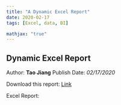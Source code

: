 ```yaml
---
title: "A Dynamic Excel Report"
date: 2020-02-17
tags: [Excel, data, BI]

mathjax: "true" 
---
```

## Dynamic Excel Report
Author: **Tao Jiang**
Publish Date: *02/17/2020*

Download this report: [Link](https://github.com/taojiangdt)

Excel Report:
<img src="{{ site.url }}{{ site.baseurl }}/images/Excel/dynamicExcelReport.jpg" alt="">